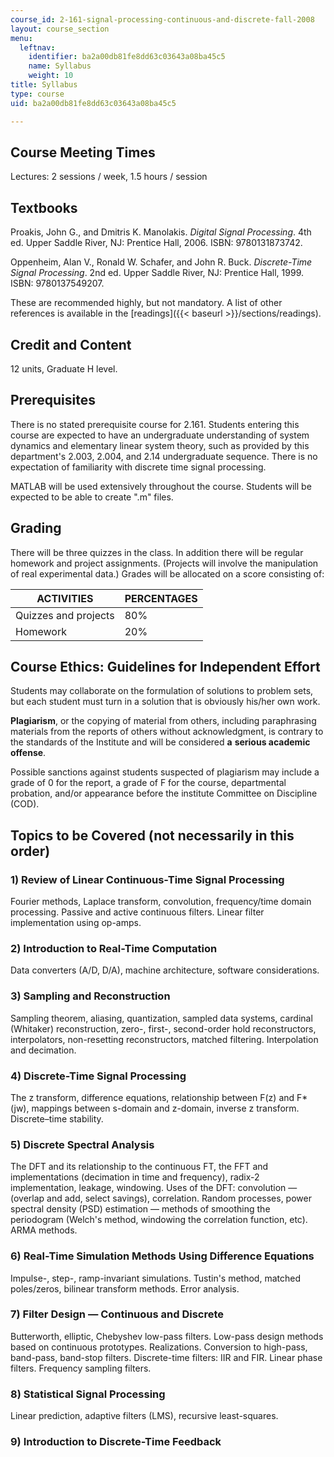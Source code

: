 ```yaml
---
course_id: 2-161-signal-processing-continuous-and-discrete-fall-2008
layout: course_section
menu:
  leftnav:
    identifier: ba2a00db81fe8dd63c03643a08ba45c5
    name: Syllabus
    weight: 10
title: Syllabus
type: course
uid: ba2a00db81fe8dd63c03643a08ba45c5

---
```


Course Meeting Times
--------------------

Lectures: 2 sessions / week, 1.5 hours / session

Textbooks
---------

Proakis, John G., and Dmitris K. Manolakis. _Digital Signal Processing_. 4th ed. Upper Saddle River, NJ: Prentice Hall, 2006. ISBN: 9780131873742.

Oppenheim, Alan V., Ronald W. Schafer, and John R. Buck. _Discrete-Time Signal Processing_. 2nd ed. Upper Saddle River, NJ: Prentice Hall, 1999. ISBN: 9780137549207.

These are recommended highly, but not mandatory. A list of other references is available in the [readings]({{< baseurl >}}/sections/readings).

Credit and Content
------------------

12 units, Graduate H level.

Prerequisites
-------------

There is no stated prerequisite course for 2.161. Students entering this course are expected to have an undergraduate understanding of system dynamics and elementary linear system theory, such as provided by this department's 2.003, 2.004, and 2.14 undergraduate sequence. There is no expectation of familiarity with discrete time signal processing.

MATLAB will be used extensively throughout the course. Students will be expected to be able to create ".m" files.

Grading
-------

There will be three quizzes in the class. In addition there will be regular homework and project assignments. (Projects will involve the manipulation of real experimental data.) Grades will be allocated on a score consisting of:

| ACTIVITIES | PERCENTAGES |
| --- | --- |
| Quizzes and projects | 80% |
| Homework | 20% 

Course Ethics: Guidelines for Independent Effort
------------------------------------------------

Students may collaborate on the formulation of solutions to problem sets, but each student must turn in a solution that is obviously his/her own work.

**Plagiarism**, or the copying of material from others, including paraphrasing materials from the reports of others without acknowledgment, is contrary to the standards of the Institute and will be considered **a** **serious academic offense**.

Possible sanctions against students suspected of plagiarism may include a grade of 0 for the report, a grade of F for the course, departmental probation, and/or appearance before the institute Committee on Discipline (COD).

Topics to be Covered (not necessarily in this order)
----------------------------------------------------

### 1) Review of Linear Continuous-Time Signal Processing

Fourier methods, Laplace transform, convolution, frequency/time domain processing. Passive and active continuous filters. Linear filter implementation using op-amps.

### 2) Introduction to Real-Time Computation

Data converters (A/D, D/A), machine architecture, software considerations.

### 3) Sampling and Reconstruction

Sampling theorem, aliasing, quantization, sampled data systems, cardinal (Whitaker) reconstruction, zero-, first-, second-order hold reconstructors, interpolators, non-resetting reconstructors, matched filtering. Interpolation and decimation.

### 4) Discrete-Time Signal Processing

The z transform, difference equations, relationship between F(z) and F\*(jw), mappings between s-domain and z-domain, inverse z transform. Discrete–time stability.

### 5) Discrete Spectral Analysis

The DFT and its relationship to the continuous FT, the FFT and implementations (decimation in time and frequency), radix-2 implementation, leakage, windowing. Uses of the DFT: convolution — (overlap and add, select savings), correlation. Random processes, power spectral density (PSD) estimation — methods of smoothing the periodogram (Welch's method, windowing the correlation function, etc). ARMA methods.

### 6) Real-Time Simulation Methods Using Difference Equations

Impulse-, step-, ramp-invariant simulations. Tustin's method, matched poles/zeros, bilinear transform methods. Error analysis.

### 7) Filter Design — Continuous and Discrete

Butterworth, elliptic, Chebyshev low-pass filters. Low-pass design methods based on continuous prototypes. Realizations. Conversion to high-pass, band-pass, band-stop filters. Discrete-time filters: IIR and FIR. Linear phase filters. Frequency sampling filters.

### 8) Statistical Signal Processing

Linear prediction, adaptive filters (LMS), recursive least-squares.

### 9) Introduction to Discrete-Time Feedback